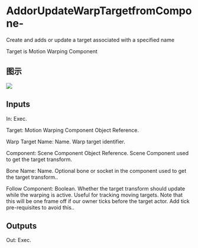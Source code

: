 # AddorUpdateWarpTargetfromCompone-

Create and adds or update a target associated with a specified name

Target is Motion Warping Component

## 图示

![]($-20221218-20074121.png)

## Inputs

In: Exec.

Target: Motion Warping Component Object Reference.

Warp Target Name: Name. Warp target identifier.

Component: Scene Component Object Reference. Scene Component used to get the target transform.

Bone Name: Name. Optional bone or socket in the component used to get the target transform..

Follow Component: Boolean. Whether the target transform should update while the warping is active. Useful for tracking moving targets. Note that this will be one frame off if our owner ticks before the target actor. Add tick pre-requisites to avoid this..  

## Outputs

Out: Exec.

